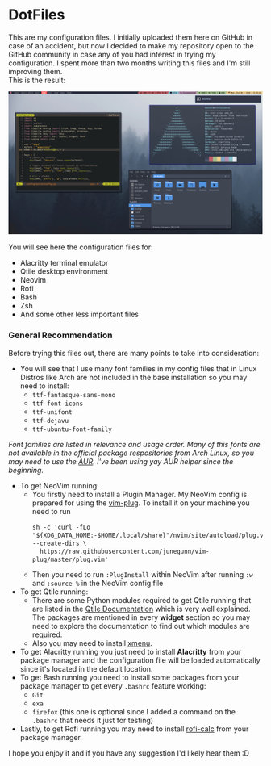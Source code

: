 # DotFiles

This are my configuration files. I initially uploaded them here on GitHub in case of an accident, but now I decided to make my repository open to the GitHub community in case any of you had interest in trying my configuration. I spent more than two months writing this files and I'm still improving them.<br />
This is the result:

![](README/screenshot2.png)<br />

You will see here the configuration files for:
* Alacritty terminal emulator
* Qtile desktop environment
* Neovim
* Rofi
* Bash
* Zsh
* And some other less important files

### **General Recommendation**
Before trying this files out, there are many points to take into consideration:
* You will see that I use many font families in my config files that in Linux Distros like Arch are not included in the base installation so you may need to install:
  * <code>ttf-fantasque-sans-mono</code>
  * <code>ttf-font-icons</code>
  * <code>ttf-unifont</code>
  * <code>ttf-dejavu</code>
  * <code>ttf-ubuntu-font-family</code>
  
*Font families are listed in relevance and usage order. Many of this fonts are not available in the official package respositories from Arch Linux, so you may need to use the [AUR](https://wiki.archlinux.org/index.php/AUR_helpers). I've been using yay AUR helper since the beginning.*

* To get NeoVim running:
  * You firstly need to install a Plugin Manager. My NeoVim config is prepared for using the [vim-plug](https://github.com/junegunn/vim-plug). To install it on your machine you need to run 
    <pre><code>sh -c 'curl -fLo "${XDG_DATA_HOME:-$HOME/.local/share}"/nvim/site/autoload/plug.vim --create-dirs \
      https://raw.githubusercontent.com/junegunn/vim-plug/master/plug.vim'</code></pre>
  * Then you need to run <code>:PlugInstall</code> within NeoVim after running <code>:w</code> and <code>:source %</code> in the NeoVim config file
* To get Qtile running:
  * There are some Python modules required to get Qtile running that are listed in the [Qtile Documentation](http://docs.qtile.org/en/latest/) which is very well explained. The packages are mentioned in every **widget** section so you may need to explore the documentation to find out which modules are required.
  * Also you may need to install [xmenu](https://github.com/phillbush/xmenu).
* To get Alacritty running you just need to install **Alacritty** from your package manager and the configuration file will be loaded automatically since it's located in the default location.
* To get Bash running you need to install some packages from  your package manager to get every <code>.bashrc</code> feature working:
  * <code>Git</code>
  * <code>exa</code>
  * <code>firefox</code> (this one is optional since I added a command on the <code>.bashrc</code> that needs it just for testing)
* Lastly, to get Rofi running you may need to install [rofi-calc](https://github.com/svenstaro/rofi-calc) from your package manager.

I hope you enjoy it and if you have any suggestion I'd likely hear them :D
